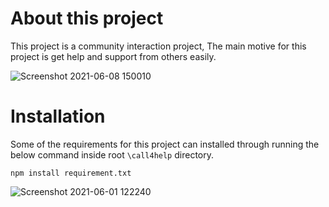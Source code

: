 # About this project
This project is a community interaction project, The main motive for this project is get help and support from others easily.

![Screenshot 2021-06-08 150010](https://user-images.githubusercontent.com/43869046/121187404-a63aa980-c885-11eb-9b93-d5bbd61dcfcc.png)

# Installation

Some of the requirements for this project can installed through running the below command inside root `\call4help` directory.
```shell
npm install requirement.txt
```


![Screenshot 2021-06-01 122240](https://user-images.githubusercontent.com/43869046/120279487-22584e80-c2d4-11eb-84e1-2bd073adf139.png)
